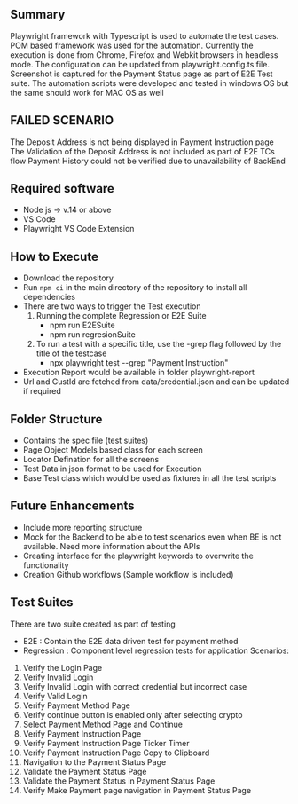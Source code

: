 ## Summary
Playwright framework with Typescript is used to automate the test cases. POM based framework was used for the automation.
Currently the execution is done from Chrome, Firefox and Webkit browsers in headless mode. 
The configuration can be updated from playwright.config.ts file.
Screenshot is captured for the Payment Status page as part of E2E Test suite.
The automation scripts were developed and tested in windows OS but the same should work for MAC OS as well

## FAILED SCENARIO
The Deposit Address is not being displayed in Payment Instruction page
The Validation of the Deposit Address is not included as part of E2E TCs flow
Payment History could not be verified due to unavailability of BackEnd

## Required software
- Node js -> v.14 or above
- VS Code
- Playwright VS Code Extension

## How to Execute
- Download the repository
- Run `npm ci` in the main directory of the repository to install all dependencies
- There are two ways to trigger the Test execution
    1. Running the complete Regression or E2E Suite
        - npm run E2ESuite
        - npm run regresionSuite
    2. To run a test with a specific title, use the -grep flag followed by the title of the testcase
        - npx playwright test --grep "Payment Instruction"
- Execution Report would be available in folder playwright-report
- Url and CustId are fetched from data/credential.json and can be updated if required

## Folder Structure
 - <tests> Contains the spec file (test suites)
 - <screens> Page Object Models based class for each screen
 - <locators> Locator Defination for all the screens
 - <data> Test Data in json format to be used for Execution
 - <base> Base Test class which would be used as fixtures in all the test scripts

## Future Enhancements
- Include more reporting structure
- Mock for the Backend to be able to test scenarios even when BE is not available. Need more information about the APIs
- Creating interface for the playwright keywords to overwrite the functionality
- Creation Github workflows (Sample workflow is included)

## Test Suites
There are two suite created as part of testing
- E2E : Contain the E2E data driven test for payment method
- Regression : Component level regression tests for application
Scenarios:
1) Verify the Login Page
2) Verify Invalid Login
3) Verify Invalid Login with correct credential but incorrect case
4) Verify Valid Login
5) Verify Payment Method Page
6) Verify continue button is enabled only after selecting crypto 
7) Select Payment Method Page and Continue
8) Verify Payment Instruction Page
9) Verify Payment Instruction Page Ticker Timer
10) Verify Payment Instruction Page Copy to Clipboard
11) Navigation to the Payment Status Page 
12) Validate the Payment Status Page
13) Validate the Payment Status in Payment Status Page
14) Verify Make Payment page navigation in Payment Status Page

